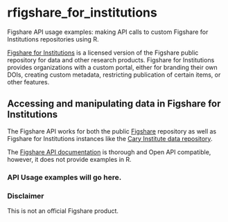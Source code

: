 # rfigshare_for_institutions
Figshare API usage examples: making API calls to custom Figshare for Institutions repositories using R.

[Figshare for Institutions](https://knowledge.figshare.com/institutions) is a licensed version of the Figshare public repository for data and other research products.  Figshare for Institutions provides organizations with a custom portal, either for branding their own DOIs, creating custom metadata, restricting publication of certain items, or other features.  

## Accessing and manipulating data in Figshare for Institutions 
The Figshare API works for both the public [Figshare](https://figshare.com/) repository as well as Figshare for Institutions instances like the [Cary Institute data repository](https://caryinstitute.figshare.com/).  

The [Figshare API documentation](https://docs.figshare.com/) is thorough and Open API compatible, however, it does not provide examples in R.  

### API Usage examples will go here.

### Disclaimer
This is not an official Figshare product.
